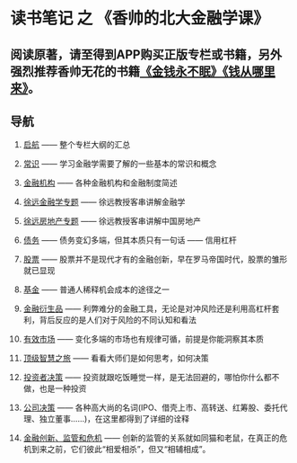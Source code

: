 # 读书笔记 之 《香帅的北大金融学课》

## 阅读原著，请至得到APP购买正版专栏或书籍，另外强烈推荐香帅无花的书籍[《金钱永不眠》《钱从哪里来》](https://item.jd.com/12780704.html)。

## 导航
1. [启航](/启航.md) —— 整个专栏大纲的汇总

2. [常识](/常识.md) —— 学习金融学需要了解的一些基本的常识和概念

3. [金融机构](/金融机构.md) —— 各种金融机构和金融制度简述

4. [徐远金融学专题](/徐远金融学专题.md) —— 徐远教授客串讲解金融学

5. [徐远房地产专题](/徐远房地产专题.md) —— 徐远教授客串讲解中国房地产

6. [债务](/债务.md) —— 债务变幻多端，但其本质只有一句话 —— 信用杠杆

7. [股票](/股票.md) —— 股票并不是现代才有的金融创新，早在罗马帝国时代，股票的雏形就已显现

8. [基金](/基金.md) —— 普通人稀释机会成本的途径之一

9. [金融衍生品](/金融衍生品.md) —— 利弊难分的金融工具，无论是对冲风险还是利用高杠杆套利，背后反应的是人们对于风险的不同认知和看法

10. [有效市场](/有效市场.md) —— 变化多端的市场也有规律可循，前提是你能洞察其本质

11. [顶级智慧之旅](/顶级智慧之旅.md) —— 看看大师们是如何思考，如何决策

12. [投资者决策](/投资者决策.md) —— 投资就跟吃饭睡觉一样，是无法回避的，哪怕你什么都不做，也是一种投资

13. [公司决策](/公司决策.md) —— 各种高大尚的名词(IPO、借壳上市、高转送、红筹股、委托代理、独立董事……)，在这里都得到了详细的诠释

14. [金融创新、监管和危机](/金融创新、监管和危机.md) —— 创新的监管的关系就如同猫和老鼠，在真正的危机到来之前，它们彼此“相爱相杀”，但又“相辅相成”。